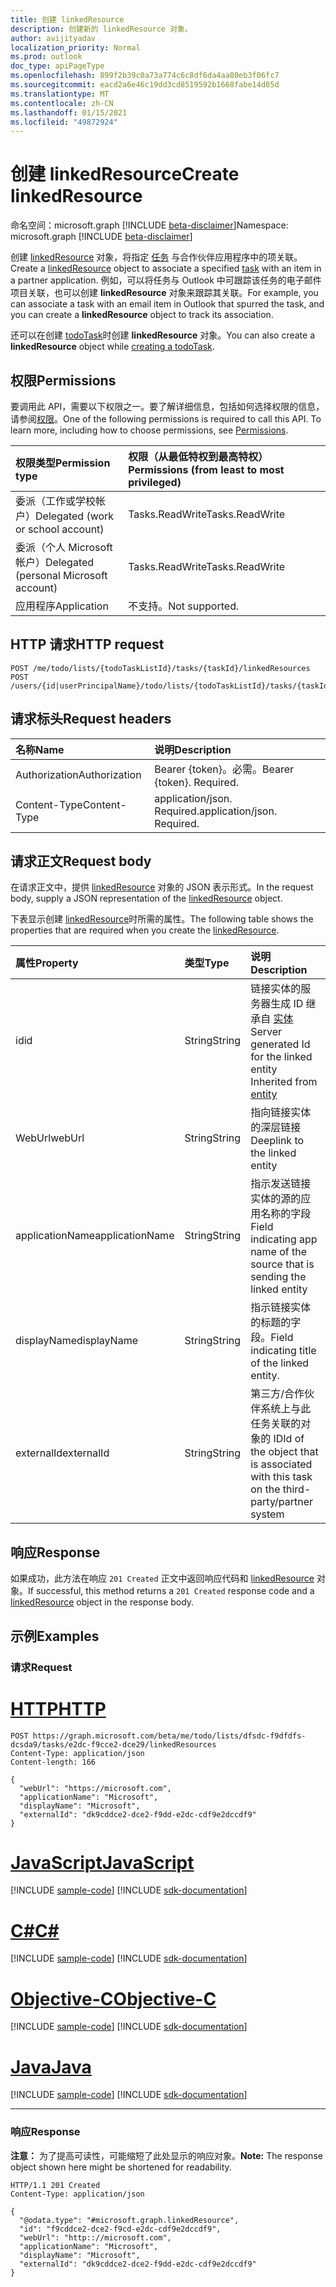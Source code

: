 ```yaml
---
title: 创建 linkedResource
description: 创建新的 linkedResource 对象。
author: avijityadav
localization_priority: Normal
ms.prod: outlook
doc_type: apiPageType
ms.openlocfilehash: 899f2b39c0a73a774c6c8df6da4aa80eb3f06fc7
ms.sourcegitcommit: eacd2a6e46c19dd3cd8519592b1668fabe14d85d
ms.translationtype: MT
ms.contentlocale: zh-CN
ms.lasthandoff: 01/15/2021
ms.locfileid: "49872924"
---
```

# <a name="create-linkedresource"></a><span data-ttu-id="b56ef-103">创建 linkedResource</span><span class="sxs-lookup"><span data-stu-id="b56ef-103">Create linkedResource</span></span>
<span data-ttu-id="b56ef-104">命名空间：microsoft.graph [!INCLUDE [beta-disclaimer](../../includes/beta-disclaimer.md)]</span><span class="sxs-lookup"><span data-stu-id="b56ef-104">Namespace: microsoft.graph [!INCLUDE [beta-disclaimer](../../includes/beta-disclaimer.md)]</span></span>

<span data-ttu-id="b56ef-105">创建 [linkedResource](../resources/linkedresource.md) 对象，将指定 [任务](../resources/todotask.md) 与合作伙伴应用程序中的项关联。</span><span class="sxs-lookup"><span data-stu-id="b56ef-105">Create a [linkedResource](../resources/linkedresource.md) object to associate a specified [task](../resources/todotask.md) with an item in a partner application.</span></span> <span data-ttu-id="b56ef-106">例如，可以将任务与 Outlook 中可跟踪该任务的电子邮件项目关联，也可以创建 **linkedResource** 对象来跟踪其关联。</span><span class="sxs-lookup"><span data-stu-id="b56ef-106">For example, you can associate a task with an email item in Outlook that spurred the task, and you can create a **linkedResource** object to track its association.</span></span>

<span data-ttu-id="b56ef-107">还可以在创建 [todoTask](/graph/api/todotasklist-post-tasks?view=graph-rest-beta&preserve-view=true&tabs=http#examples)时创建 **linkedResource** 对象。</span><span class="sxs-lookup"><span data-stu-id="b56ef-107">You can also create a **linkedResource** object while [creating a todoTask](/graph/api/todotasklist-post-tasks?view=graph-rest-beta&preserve-view=true&tabs=http#examples).</span></span>

## <a name="permissions"></a><span data-ttu-id="b56ef-108">权限</span><span class="sxs-lookup"><span data-stu-id="b56ef-108">Permissions</span></span>
<span data-ttu-id="b56ef-p102">要调用此 API，需要以下权限之一。要了解详细信息，包括如何选择权限的信息，请参阅[权限](/graph/permissions-reference)。</span><span class="sxs-lookup"><span data-stu-id="b56ef-p102">One of the following permissions is required to call this API. To learn more, including how to choose permissions, see [Permissions](/graph/permissions-reference).</span></span>

|<span data-ttu-id="b56ef-111">权限类型</span><span class="sxs-lookup"><span data-stu-id="b56ef-111">Permission type</span></span>|<span data-ttu-id="b56ef-112">权限（从最低特权到最高特权）</span><span class="sxs-lookup"><span data-stu-id="b56ef-112">Permissions (from least to most privileged)</span></span>|
|:---|:---|
|<span data-ttu-id="b56ef-113">委派（工作或学校帐户）</span><span class="sxs-lookup"><span data-stu-id="b56ef-113">Delegated (work or school account)</span></span>|<span data-ttu-id="b56ef-114">Tasks.ReadWrite</span><span class="sxs-lookup"><span data-stu-id="b56ef-114">Tasks.ReadWrite</span></span>|
|<span data-ttu-id="b56ef-115">委派（个人 Microsoft 帐户）</span><span class="sxs-lookup"><span data-stu-id="b56ef-115">Delegated (personal Microsoft account)</span></span>|<span data-ttu-id="b56ef-116">Tasks.ReadWrite</span><span class="sxs-lookup"><span data-stu-id="b56ef-116">Tasks.ReadWrite</span></span>|
|<span data-ttu-id="b56ef-117">应用程序</span><span class="sxs-lookup"><span data-stu-id="b56ef-117">Application</span></span>|<span data-ttu-id="b56ef-118">不支持。</span><span class="sxs-lookup"><span data-stu-id="b56ef-118">Not supported.</span></span>|

## <a name="http-request"></a><span data-ttu-id="b56ef-119">HTTP 请求</span><span class="sxs-lookup"><span data-stu-id="b56ef-119">HTTP request</span></span>

<!-- {
  "blockType": "ignored"
}
-->
``` http
POST /me/todo/lists/{todoTaskListId}/tasks/{taskId}/linkedResources
POST /users/{id|userPrincipalName}/todo/lists/{todoTaskListId}/tasks/{taskId}/linkedResources
```

## <a name="request-headers"></a><span data-ttu-id="b56ef-120">请求标头</span><span class="sxs-lookup"><span data-stu-id="b56ef-120">Request headers</span></span>
|<span data-ttu-id="b56ef-121">名称</span><span class="sxs-lookup"><span data-stu-id="b56ef-121">Name</span></span>|<span data-ttu-id="b56ef-122">说明</span><span class="sxs-lookup"><span data-stu-id="b56ef-122">Description</span></span>|
|:---|:---|
|<span data-ttu-id="b56ef-123">Authorization</span><span class="sxs-lookup"><span data-stu-id="b56ef-123">Authorization</span></span>|<span data-ttu-id="b56ef-p103">Bearer {token}。必需。</span><span class="sxs-lookup"><span data-stu-id="b56ef-p103">Bearer {token}. Required.</span></span>|
|<span data-ttu-id="b56ef-126">Content-Type</span><span class="sxs-lookup"><span data-stu-id="b56ef-126">Content-Type</span></span>|<span data-ttu-id="b56ef-p104">application/json. Required.</span><span class="sxs-lookup"><span data-stu-id="b56ef-p104">application/json. Required.</span></span>|

## <a name="request-body"></a><span data-ttu-id="b56ef-129">请求正文</span><span class="sxs-lookup"><span data-stu-id="b56ef-129">Request body</span></span>
<span data-ttu-id="b56ef-130">在请求正文中，提供 [linkedResource](../resources/linkedresource.md) 对象的 JSON 表示形式。</span><span class="sxs-lookup"><span data-stu-id="b56ef-130">In the request body, supply a JSON representation of the [linkedResource](../resources/linkedresource.md) object.</span></span>

<span data-ttu-id="b56ef-131">下表显示创建 [linkedResource](../resources/linkedresource.md)时所需的属性。</span><span class="sxs-lookup"><span data-stu-id="b56ef-131">The following table shows the properties that are required when you create the [linkedResource](../resources/linkedresource.md).</span></span>

|<span data-ttu-id="b56ef-132">属性</span><span class="sxs-lookup"><span data-stu-id="b56ef-132">Property</span></span>|<span data-ttu-id="b56ef-133">类型</span><span class="sxs-lookup"><span data-stu-id="b56ef-133">Type</span></span>|<span data-ttu-id="b56ef-134">说明</span><span class="sxs-lookup"><span data-stu-id="b56ef-134">Description</span></span>|
|:---|:---|:---|
|<span data-ttu-id="b56ef-135">id</span><span class="sxs-lookup"><span data-stu-id="b56ef-135">id</span></span>|<span data-ttu-id="b56ef-136">String</span><span class="sxs-lookup"><span data-stu-id="b56ef-136">String</span></span>|<span data-ttu-id="b56ef-137">链接实体的服务器生成 ID 继承自 [实体](../resources/entity.md)</span><span class="sxs-lookup"><span data-stu-id="b56ef-137">Server generated Id for the linked entity Inherited from [entity](../resources/entity.md)</span></span>|
|<span data-ttu-id="b56ef-138">WebUrl</span><span class="sxs-lookup"><span data-stu-id="b56ef-138">webUrl</span></span>|<span data-ttu-id="b56ef-139">String</span><span class="sxs-lookup"><span data-stu-id="b56ef-139">String</span></span>|<span data-ttu-id="b56ef-140">指向链接实体的深层链接</span><span class="sxs-lookup"><span data-stu-id="b56ef-140">Deeplink to the linked entity</span></span> |
|<span data-ttu-id="b56ef-141">applicationName</span><span class="sxs-lookup"><span data-stu-id="b56ef-141">applicationName</span></span>|<span data-ttu-id="b56ef-142">String</span><span class="sxs-lookup"><span data-stu-id="b56ef-142">String</span></span>|<span data-ttu-id="b56ef-143">指示发送链接实体的源的应用名称的字段</span><span class="sxs-lookup"><span data-stu-id="b56ef-143">Field indicating app name of the source that is sending the linked entity</span></span> |
|<span data-ttu-id="b56ef-144">displayName</span><span class="sxs-lookup"><span data-stu-id="b56ef-144">displayName</span></span>|<span data-ttu-id="b56ef-145">String</span><span class="sxs-lookup"><span data-stu-id="b56ef-145">String</span></span>|<span data-ttu-id="b56ef-146">指示链接实体的标题的字段。</span><span class="sxs-lookup"><span data-stu-id="b56ef-146">Field indicating title of the linked entity.</span></span> |
|<span data-ttu-id="b56ef-147">externalId</span><span class="sxs-lookup"><span data-stu-id="b56ef-147">externalId</span></span>|<span data-ttu-id="b56ef-148">String</span><span class="sxs-lookup"><span data-stu-id="b56ef-148">String</span></span>|<span data-ttu-id="b56ef-149">第三方/合作伙伴系统上与此任务关联的对象的 ID</span><span class="sxs-lookup"><span data-stu-id="b56ef-149">Id of the object that is associated with this task on the third-party/partner system</span></span> |



## <a name="response"></a><span data-ttu-id="b56ef-150">响应</span><span class="sxs-lookup"><span data-stu-id="b56ef-150">Response</span></span>

<span data-ttu-id="b56ef-151">如果成功，此方法在响应 `201 Created` 正文中返回响应代码和 [linkedResource](../resources/linkedresource.md) 对象。</span><span class="sxs-lookup"><span data-stu-id="b56ef-151">If successful, this method returns a `201 Created` response code and a [linkedResource](../resources/linkedresource.md) object in the response body.</span></span>

## <a name="examples"></a><span data-ttu-id="b56ef-152">示例</span><span class="sxs-lookup"><span data-stu-id="b56ef-152">Examples</span></span>

### <a name="request"></a><span data-ttu-id="b56ef-153">请求</span><span class="sxs-lookup"><span data-stu-id="b56ef-153">Request</span></span>

# <a name="http"></a>[<span data-ttu-id="b56ef-154">HTTP</span><span class="sxs-lookup"><span data-stu-id="b56ef-154">HTTP</span></span>](#tab/http)
<!-- {
  "blockType": "request",
  "sampleKeys": ["dfsdc-f9dfdfs-dcsda9", "e2dc-f9cce2-dce29"],
  "name": "create_linkedresource_from_linkedresources"
}
-->
``` http
POST https://graph.microsoft.com/beta/me/todo/lists/dfsdc-f9dfdfs-dcsda9/tasks/e2dc-f9cce2-dce29/linkedResources
Content-Type: application/json
Content-length: 166

{
  "webUrl": "https://microsoft.com",
  "applicationName": "Microsoft",
  "displayName": "Microsoft",
  "externalId": "dk9cddce2-dce2-f9dd-e2dc-cdf9e2dccdf9"
}
```
# <a name="javascript"></a>[<span data-ttu-id="b56ef-155">JavaScript</span><span class="sxs-lookup"><span data-stu-id="b56ef-155">JavaScript</span></span>](#tab/javascript)
[!INCLUDE [sample-code](../includes/snippets/javascript/create-linkedresource-from-linkedresources-javascript-snippets.md)]
[!INCLUDE [sdk-documentation](../includes/snippets/snippets-sdk-documentation-link.md)]

# <a name="c"></a>[<span data-ttu-id="b56ef-156">C#</span><span class="sxs-lookup"><span data-stu-id="b56ef-156">C#</span></span>](#tab/csharp)
[!INCLUDE [sample-code](../includes/snippets/csharp/create-linkedresource-from-linkedresources-csharp-snippets.md)]
[!INCLUDE [sdk-documentation](../includes/snippets/snippets-sdk-documentation-link.md)]

# <a name="objective-c"></a>[<span data-ttu-id="b56ef-157">Objective-C</span><span class="sxs-lookup"><span data-stu-id="b56ef-157">Objective-C</span></span>](#tab/objc)
[!INCLUDE [sample-code](../includes/snippets/objc/create-linkedresource-from-linkedresources-objc-snippets.md)]
[!INCLUDE [sdk-documentation](../includes/snippets/snippets-sdk-documentation-link.md)]

# <a name="java"></a>[<span data-ttu-id="b56ef-158">Java</span><span class="sxs-lookup"><span data-stu-id="b56ef-158">Java</span></span>](#tab/java)
[!INCLUDE [sample-code](../includes/snippets/java/create-linkedresource-from-linkedresources-java-snippets.md)]
[!INCLUDE [sdk-documentation](../includes/snippets/snippets-sdk-documentation-link.md)]

---



### <a name="response"></a><span data-ttu-id="b56ef-159">响应</span><span class="sxs-lookup"><span data-stu-id="b56ef-159">Response</span></span>
<span data-ttu-id="b56ef-160">**注意：** 为了提高可读性，可能缩短了此处显示的响应对象。</span><span class="sxs-lookup"><span data-stu-id="b56ef-160">**Note:** The response object shown here might be shortened for readability.</span></span>
<!-- {
  "blockType": "response",
  "truncated": true,
  "@odata.type": "microsoft.graph.linkedResource"
}
-->
``` http
HTTP/1.1 201 Created
Content-Type: application/json

{
  "@odata.type": "#microsoft.graph.linkedResource",
  "id": "f9cddce2-dce2-f9cd-e2dc-cdf9e2dccdf9",
  "webUrl": "http:://microsoft.com",
  "applicationName": "Microsoft",
  "displayName": "Microsoft",
  "externalId": "dk9cddce2-dce2-f9dd-e2dc-cdf9e2dccdf9"
}
```



